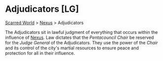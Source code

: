 # Adjudicators [LG]
[Scarred World](.\scarred-world.md) > [Nexus](.\city.md) > Adjudicators

The Adjudicators sit in lawful judgment of everything that occurs within the influence of [Nexus](./city-of-coins.md). Law dictates that the *Pentacouncil Chair* be reserved for the *Judge General* of the Adjudicators. They use the power of the *Chair* and its control of the city's martial resources to ensure peace and protection for all in their influence.
